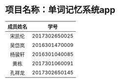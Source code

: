 # 项目名称：单词记忆系统app

| 成员姓名 | 学号 |
|:------: | :------: |
| 宋凯伦 | 2017302650025 |
| 吴岱岚 | 2016301470009 |
| 杨骏轩 | 2016301040085 |
| 黄栋 | 2017301060091 |
| 孔祥龙 | 2017302650145 |
[项目需求说明书]:https://github.com/kailunsong/remword/blob/master/instruction.md
[第二次迭代文档]:https://github.com/kailunsong/remword/blob/master/Iteration.md